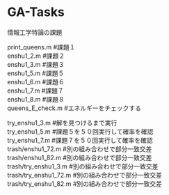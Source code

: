 # GA-Tasks
情報工学特論の課題  

print_queens.m #課題１  
enshu1_2.m #課題２  
enshu1_3.m #課題３  
enshu1_5.m #課題５  
enshu1_6.m #課題６  
enshu1_7.m #課題７  
enshu1_8.m #課題８  
queens_E_check.m #エネルギーをチェックする  
  
try_enshu1_3.m #解を見つけるまで実行  
try_enshu1_5.m #課題５を５０回実行して確率を確認  
try_enshu1_7.m #課題７を５０回実行して確率を確認  
trash/enshu1_72.m #別の組み合わせで部分一致交差  
trash/enshu1_82.m #別の組み合わせで部分一致交差  
trash/try_enshu1_3.m #別の組み合わせで部分一致交差  
trash/try_enshu1_72.m #別の組み合わせで部分一致交差  
trash/try_enshu1_82.m #別の組み合わせで部分一致交差  
